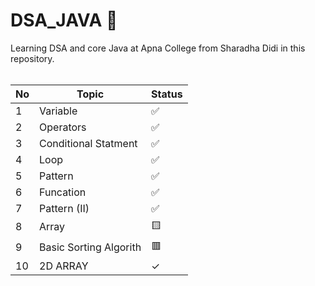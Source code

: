 # DSA_JAVA 🎯
Learning DSA and core Java at Apna College from Sharadha Didi in this repository.
<br>
<br>

|No| Topic | Status | 
| -------- | ------ | --------|
|1 | Variable | ✅ |
| 2| Operators |  ✅ |
| 3| Conditional Statment | ✅ |
| 4 | Loop | ✅ |
| 5 | Pattern | ✅ |
| 6 | Funcation | ✅ |
| 7 | Pattern (II) | ✅ |
| 8 | Array | 🟨 |
| 9 | Basic Sorting Algorith | 🟥 |
| 10| 2D ARRAY | ✓ |
